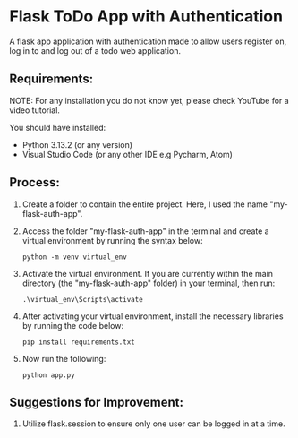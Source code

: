 # Flask ToDo App with Authentication

A flask app application with authentication made to allow users register on, log in to and log out of a todo web application.

## Requirements:

NOTE: For any installation you do not know yet, please check YouTube for a video tutorial.

You should have installed:

- Python 3.13.2 (or any version)
- Visual Studio Code (or any other IDE e.g Pycharm, Atom)

## Process:

1. Create a folder to contain the entire project. Here, I used the name "my-flask-auth-app".

2. Access the folder "my-flask-auth-app" in the terminal and create a virtual environment by running the syntax below:

   `python -m venv virtual_env`

3. Activate the virtual environment. If you are currently within the main directory (the "my-flask-auth-app" folder) in your terminal, then run:

   `.\virtual_env\Scripts\activate`

4. After activating your virtual environment, install the necessary libraries by running the code below:

   `pip install requirements.txt`

5. Now run the following:

   `python app.py`

## Suggestions for Improvement:

1. Utilize flask.session to ensure only one user can be logged in at a time.

